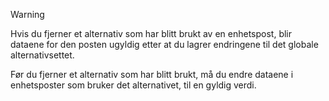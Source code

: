 > [!WARNING]
> Hvis du fjerner et alternativ som har blitt brukt av en enhetspost, blir dataene for den posten ugyldig etter at du lagrer endringene til det globale alternativsettet.
>
>Før du fjerner et alternativ som har blitt brukt, må du endre dataene i enhetsposter som bruker det alternativet, til en gyldig verdi.